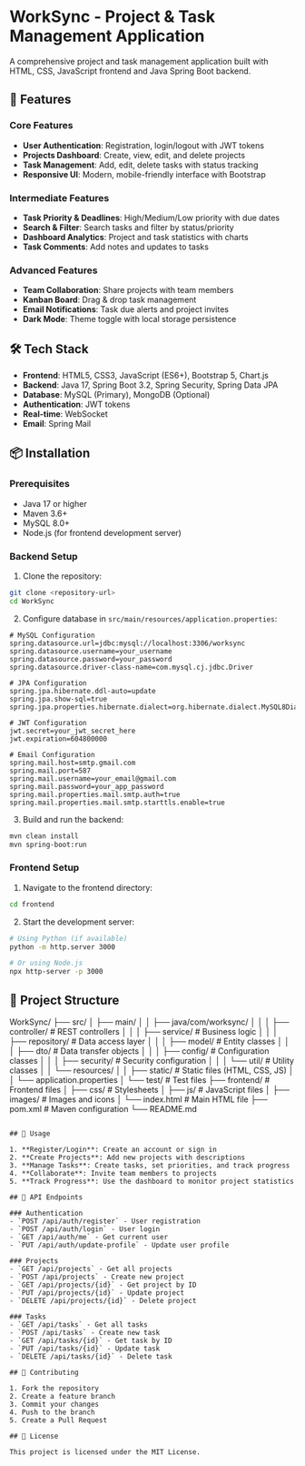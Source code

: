 # WorkSync - Project & Task Management Application

A comprehensive project and task management application built with HTML, CSS, JavaScript frontend and Java Spring Boot backend.

## 🚀 Features

### Core Features
- **User Authentication**: Registration, login/logout with JWT tokens
- **Projects Dashboard**: Create, view, edit, and delete projects
- **Task Management**: Add, edit, delete tasks with status tracking
- **Responsive UI**: Modern, mobile-friendly interface with Bootstrap

### Intermediate Features
- **Task Priority & Deadlines**: High/Medium/Low priority with due dates
- **Search & Filter**: Search tasks and filter by status/priority
- **Dashboard Analytics**: Project and task statistics with charts
- **Task Comments**: Add notes and updates to tasks

### Advanced Features
- **Team Collaboration**: Share projects with team members
- **Kanban Board**: Drag & drop task management
- **Email Notifications**: Task due alerts and project invites
- **Dark Mode**: Theme toggle with local storage persistence

## 🛠️ Tech Stack

- **Frontend**: HTML5, CSS3, JavaScript (ES6+), Bootstrap 5, Chart.js
- **Backend**: Java 17, Spring Boot 3.2, Spring Security, Spring Data JPA
- **Database**: MySQL (Primary), MongoDB (Optional)
- **Authentication**: JWT tokens
- **Real-time**: WebSocket
- **Email**: Spring Mail

## 📦 Installation

### Prerequisites
- Java 17 or higher
- Maven 3.6+
- MySQL 8.0+
- Node.js (for frontend development server)

### Backend Setup

1. Clone the repository:
```bash
git clone <repository-url>
cd WorkSync
```

2. Configure database in `src/main/resources/application.properties`:
```properties
# MySQL Configuration
spring.datasource.url=jdbc:mysql://localhost:3306/worksync
spring.datasource.username=your_username
spring.datasource.password=your_password
spring.datasource.driver-class-name=com.mysql.cj.jdbc.Driver

# JPA Configuration
spring.jpa.hibernate.ddl-auto=update
spring.jpa.show-sql=true
spring.jpa.properties.hibernate.dialect=org.hibernate.dialect.MySQL8Dialect

# JWT Configuration
jwt.secret=your_jwt_secret_here
jwt.expiration=604800000

# Email Configuration
spring.mail.host=smtp.gmail.com
spring.mail.port=587
spring.mail.username=your_email@gmail.com
spring.mail.password=your_app_password
spring.mail.properties.mail.smtp.auth=true
spring.mail.properties.mail.smtp.starttls.enable=true
```

3. Build and run the backend:
```bash
mvn clean install
mvn spring-boot:run
```

### Frontend Setup

1. Navigate to the frontend directory:
```bash
cd frontend
```

2. Start the development server:
```bash
# Using Python (if available)
python -m http.server 3000

# Or using Node.js
npx http-server -p 3000
```

<!--The application will be available at:
- Frontend: http://localhost:3000
- Backend: http://localhost:8080-->

## 📁 Project Structure


WorkSync/
├── src/
│   ├── main/
│   │   ├── java/com/worksync/
│   │   │   ├── controller/     # REST controllers
│   │   │   ├── service/        # Business logic
│   │   │   ├── repository/     # Data access layer
│   │   │   ├── model/          # Entity classes
│   │   │   ├── dto/            # Data transfer objects
│   │   │   ├── config/         # Configuration classes
│   │   │   ├── security/       # Security configuration
│   │   │   └── util/           # Utility classes
│   │   └── resources/
│   │       ├── static/         # Static files (HTML, CSS, JS)
│   │       └── application.properties
│   └── test/                   # Test files
├── frontend/                   # Frontend files
│   ├── css/                   # Stylesheets
│   ├── js/                    # JavaScript files
│   ├── images/                # Images and icons
│   └── index.html             # Main HTML file
├── pom.xml                    # Maven configuration
└── README.md
```

## 🎯 Usage

1. **Register/Login**: Create an account or sign in
2. **Create Projects**: Add new projects with descriptions
3. **Manage Tasks**: Create tasks, set priorities, and track progress
4. **Collaborate**: Invite team members to projects
5. **Track Progress**: Use the dashboard to monitor project statistics

## 🔧 API Endpoints

### Authentication
- `POST /api/auth/register` - User registration
- `POST /api/auth/login` - User login
- `GET /api/auth/me` - Get current user
- `PUT /api/auth/update-profile` - Update user profile

### Projects
- `GET /api/projects` - Get all projects
- `POST /api/projects` - Create new project
- `GET /api/projects/{id}` - Get project by ID
- `PUT /api/projects/{id}` - Update project
- `DELETE /api/projects/{id}` - Delete project

### Tasks
- `GET /api/tasks` - Get all tasks
- `POST /api/tasks` - Create new task
- `GET /api/tasks/{id}` - Get task by ID
- `PUT /api/tasks/{id}` - Update task
- `DELETE /api/tasks/{id}` - Delete task

## 🤝 Contributing

1. Fork the repository
2. Create a feature branch
3. Commit your changes
4. Push to the branch
5. Create a Pull Request

## 📄 License

This project is licensed under the MIT License. 